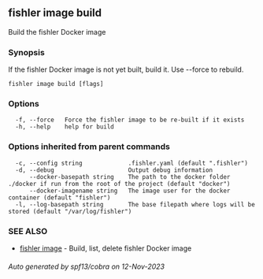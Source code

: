 ## fishler image build

Build the fishler Docker image

### Synopsis

If the fishler Docker image is not yet built, build it. Use --force to rebuild.

```
fishler image build [flags]
```

### Options

```
  -f, --force   Force the fishler image to be re-built if it exists
  -h, --help    help for build
```

### Options inherited from parent commands

```
  -c, --config string             .fishler.yaml (default ".fishler")
  -d, --debug                     Output debug information
      --docker-basepath string    The path to the docker folder ./docker if run from the root of the project (default "docker")
      --docker-imagename string   The image user for the docker container (default "fishler")
  -l, --log-basepath string       The base filepath where logs will be stored (default "/var/log/fishler")
```

### SEE ALSO

* [fishler image](fishler_image.md)	 - Build, list, delete fishler Docker image

###### Auto generated by spf13/cobra on 12-Nov-2023
